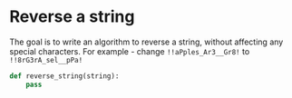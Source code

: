 # Reverse a string

The goal is to write an algorithm to reverse a string, without affecting any special characters. For example - change `!!aPples_Ar3__Gr8!` to `!!8rG3rA_sel__pPa!`


```PYTHON
def reverse_string(string):
    pass
```